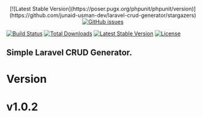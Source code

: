 
<p align="center">
[![Latest Stable Version](https://poser.pugx.org/phpunit/phpunit/version)](https://github.com/junaid-usman-dev/laravel-crud-generator/stargazers)


<a href="https://github.com/junaid-usman-dev/laravel-crud-generator/issues">
    <img alt="GitHub issues" src="https://img.shields.io/github/issues/junaid-usman-dev/laravel-crud-generator?style=plastic">
</a>

<a href="https://travis-ci.org/laravel/tinker"><img src="https://travis-ci.org/laravel/tinker.svg" alt="Build Status"></a>
<a href="https://packagist.org/packages/laravel/tinker"><img src="https://poser.pugx.org/laravel/tinker/d/total.svg" alt="Total Downloads"></a>
<a href="https://packagist.org/packages/laravel/tinker"><img src="https://poser.pugx.org/laravel/tinker/v/stable.svg" alt="Latest Stable Version"></a>
<a href="https://packagist.org/packages/laravel/tinker"><img src="https://poser.pugx.org/laravel/tinker/license.svg" alt="License"></a>
</p>




## Simple Laravel CRUD Generator.

# Version 
#    v1.0.2